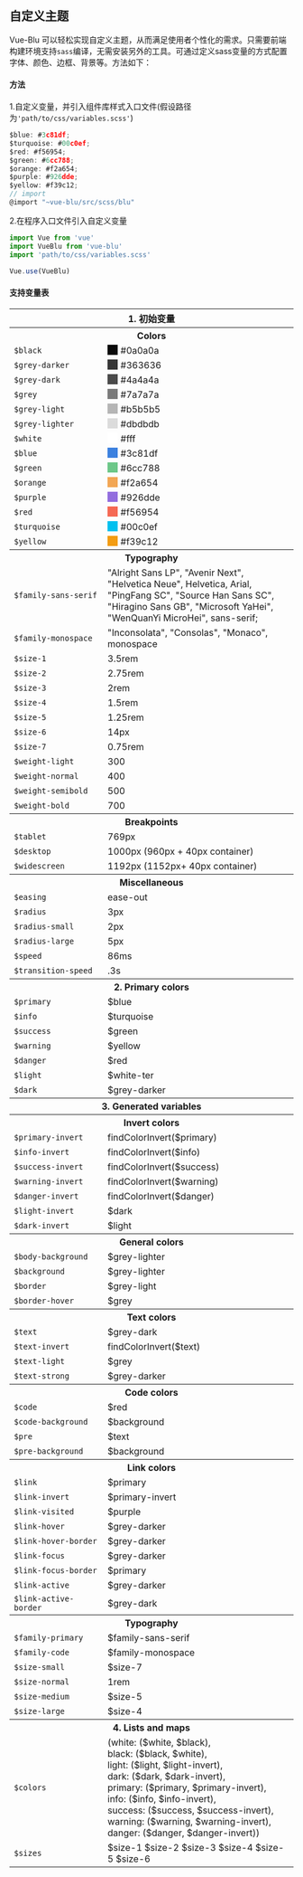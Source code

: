 ## 自定义主题

Vue-Blu 可以轻松实现自定义主题，从而满足使用者个性化的需求。只需要前端构建环境支持`sass`编译，无需安装另外的工具。可通过定义sass变量的方式配置字体、颜色、边框、背景等。方法如下：


#### 方法

 1.自定义变量，并引入组件库样式入口文件(假设路径为`'path/to/css/variables.scss'`)

```javascript
$blue: #3c81df;
$turquoise: #00c0ef;
$red: #f56954;
$green: #6cc788;
$orange: #f2a654;
$purple: #926dde;
$yellow: #f39c12;
// import
@import "~vue-blu/src/scss/blu"
```

2.在程序入口文件引入自定义变量

```javascript
import Vue from 'vue'
import VueBlu from 'vue-blu'
import 'path/to/css/variables.scss'

Vue.use(VueBlu)

```

#### 支持变量表

<table class="table is-bordered is-striped">
  <tbody><tr><th colspan="2">1. 初始变量</th></tr>

  <tr><th colspan="2">Colors</th></tr>
  <tr>
    <td width="150"><code>$black</code></td>
    <td>
      <span class="color" style="background-color: #0a0a0a;"></span>
      #0a0a0a
    </td>
  </tr>
  <tr>
    <td><code>$grey-darker</code></td>
    <td>
      <span class="color" style="background-color: #363636;"></span>
      #363636
    </td>
  </tr>
  <tr>
    <td><code>$grey-dark</code></td>
    <td>
      <span class="color" style="background-color: #4a4a4a;"></span>
      #4a4a4a
    </td>
  </tr>
  <tr>
    <td><code>$grey</code></td>
    <td>
      <span class="color" style="background-color: #7a7a7a;"></span>
      #7a7a7a
    </td>
  </tr>
  <tr>
    <td><code>$grey-light</code></td>
    <td>
      <span class="color" style="background-color: #b5b5b5;"></span>
      #b5b5b5
    </td>
  </tr>
  <tr>
    <td><code>$grey-lighter</code></td>
    <td>
      <span class="color" style="background-color: #dbdbdb;"></span>
      #dbdbdb
    </td>
  </tr>
  <tr>
    <td><code>$white</code></td>
    <td>
      <span class="color" style="background-color: #fff;"></span>
      #fff
    </td>
  </tr>
  <tr>
    <td><code>$blue</code></td>
    <td>
      <span class="color" style="background-color: #3c81df;"></span>
      #3c81df
    </td>
  </tr>
  <tr>
    <td><code>$green</code></td>
    <td>
      <span class="color" style="background-color: #6cc788;"></span>
      #6cc788
    </td>
  </tr>
  <tr>
    <td><code>$orange</code></td>
    <td>
      <span class="color" style="background-color: #f2a654;"></span>
      #f2a654
    </td>
  </tr>
  <tr>
    <td><code>$purple</code></td>
    <td>
      <span class="color" style="background-color: #926dde;"></span>
      #926dde
    </td>
  </tr>
  <tr>
    <td><code>$red</code></td>
    <td>
      <span class="color" style="background-color: #f56954;"></span>
      #f56954
    </td>
  </tr>
  <tr>
    <td><code>$turquoise</code></td>
    <td>
      <span class="color" style="background-color: #00c0ef;"></span>
      #00c0ef
    </td>
  </tr>
  <tr>
    <td><code>$yellow</code></td>
    <td>
      <span class="color" style="background-color: #f39c12;"></span>
      #f39c12
    </td>
  </tr>

  <tr><th colspan="2">Typography</th></tr>
  <tr>
    <td><code>$family-sans-serif</code></td>
    <td>"Alright Sans LP", "Avenir Next", "Helvetica Neue", Helvetica, Arial, "PingFang SC", "Source Han Sans SC", "Hiragino Sans GB", "Microsoft YaHei", "WenQuanYi MicroHei", sans-serif;</td>
  </tr>
  <tr>
    <td><code>$family-monospace</code></td>
    <td>"Inconsolata", "Consolas", "Monaco", monospace</td>
  </tr>
  <tr>
    <td><code>$size-1</code></td>
    <td>3.5rem</td>
  </tr>
  <tr>
    <td><code>$size-2</code></td>
    <td>2.75rem</td>
  </tr>
  <tr>
    <td><code>$size-3</code></td>
    <td>2rem</td>
  </tr>
  <tr>
    <td><code>$size-4</code></td>
    <td>1.5rem</td>
  </tr>
  <tr>
    <td><code>$size-5</code></td>
    <td>1.25rem</td>
  </tr>
  <tr>
    <td><code>$size-6</code></td>
    <td>14px</td>
  </tr>
  <tr>
    <td><code>$size-7</code></td>
    <td>0.75rem</td>
  </tr>
  <tr>
    <td><code>$weight-light</code></td>
    <td>300</td>
  </tr>
  <tr>
    <td><code>$weight-normal</code></td>
    <td>400</td>
  </tr>
  <tr>
    <td><code>$weight-semibold</code></td>
    <td>500</td>
  </tr>
  <tr>
    <td><code>$weight-bold</code></td>
    <td>700</td>
  </tr>

  <tr><th colspan="2">Breakpoints</th></tr>
  <tr>
    <td><code>$tablet</code></td>
    <td>769px</td>
  </tr>
  <tr>
    <td><code>$desktop</code></td>
    <td>1000px (960px + 40px container)</td>
  </tr>
  <tr>
    <td><code>$widescreen</code></td>
    <td>1192px (1152px+ 40px container)</td>
  </tr>

  <tr><th colspan="2">Miscellaneous</th></tr>
  <tr>
    <td><code>$easing</code></td>
    <td>ease-out</td>
  </tr>
  <tr>
    <td><code>$radius</code></td>
    <td>3px</td>
  </tr>
  <tr>
    <td><code>$radius-small</code></td>
    <td>2px</td>
  </tr>
  <tr>
    <td><code>$radius-large</code></td>
    <td>5px</td>
  </tr>
  <tr>
    <td><code>$speed</code></td>
    <td>86ms</td>
  </tr>
  <tr>
    <td><code>$transition-speed</code></td>
    <td>.3s</td>
  </tr>

  <tr><th colspan="2">2. Primary colors</th></tr>
  <tr>
    <td><code>$primary</code></td>
    <td>$blue</td>
  </tr>
  <tr>
    <td><code>$info</code></td>
    <td>$turquoise</td>
  </tr>
  <tr>
    <td><code>$success</code></td>
    <td>$green</td>
  </tr>
  <tr>
    <td><code>$warning</code></td>
    <td>$yellow</td>
  </tr>
  <tr>
    <td><code>$danger</code></td>
    <td>$red</td>
  </tr>
  <tr>
    <td><code>$light</code></td>
    <td>$white-ter</td>
  </tr>
  <tr>
    <td><code>$dark</code></td>
    <td>$grey-darker</td>
  </tr>

  <tr><th colspan="2">3. Generated variables</th></tr>

  <tr><th colspan="2">Invert colors</th></tr>
  <tr>
    <td><code>$primary-invert</code></td>
    <td>findColorInvert($primary)</td>
  </tr>
  <tr>
    <td><code>$info-invert</code></td>
    <td>findColorInvert($info)</td>
  </tr>
  <tr>
    <td><code>$success-invert</code></td>
    <td>findColorInvert($success)</td>
  </tr>
  <tr>
    <td><code>$warning-invert</code></td>
    <td>findColorInvert($warning)</td>
  </tr>
  <tr>
    <td><code>$danger-invert</code></td>
    <td>findColorInvert($danger)</td>
  </tr>
  <tr>
    <td><code>$light-invert</code></td>
    <td>$dark</td>
  </tr>
  <tr>
    <td><code>$dark-invert</code></td>
    <td>$light</td>
  </tr>

  <tr><th colspan="2">General colors</th></tr>
  <tr>
    <td><code>$body-background</code></td>
    <td>$grey-lighter</td>
  </tr>
  <tr>
    <td><code>$background</code></td>
    <td>$grey-lighter</td>
  </tr>
  <tr>
    <td><code>$border</code></td>
    <td>$grey-light</td>
  </tr>
  <tr>
    <td><code>$border-hover</code></td>
    <td>$grey</td>
  </tr>

  <tr><th colspan="2">Text colors</th></tr>
  <tr>
    <td><code>$text</code></td>
    <td>$grey-dark</td>
  </tr>
  <tr>
    <td><code>$text-invert</code></td>
    <td>findColorInvert($text)</td>
  </tr>
  <tr>
    <td><code>$text-light</code></td>
    <td>$grey</td>
  </tr>
  <tr>
    <td><code>$text-strong</code></td>
    <td>$grey-darker</td>
  </tr>

  <tr><th colspan="2">Code colors</th></tr>
  <tr>
    <td><code>$code</code></td>
    <td>$red</td>
  </tr>
  <tr>
    <td><code>$code-background</code></td>
    <td>$background</td>
  </tr>
  <tr>
    <td><code>$pre</code></td>
    <td>$text</td>
  </tr>
  <tr>
    <td><code>$pre-background</code></td>
    <td>$background</td>
  </tr>

  <tr><th colspan="2">Link colors</th></tr>
  <tr>
    <td><code>$link</code></td>
    <td>$primary</td>
  </tr>
  <tr>
    <td><code>$link-invert</code></td>
    <td>$primary-invert</td>
  </tr>
  <tr>
    <td><code>$link-visited</code></td>
    <td>$purple</td>
  </tr>
  <tr>
    <td><code>$link-hover</code></td>
    <td>$grey-darker</td>
  </tr>
  <tr>
    <td><code>$link-hover-border</code></td>
    <td>$grey-darker</td>
  </tr>
  <tr>
    <td><code>$link-focus</code></td>
    <td>$grey-darker</td>
  </tr>
  <tr>
    <td><code>$link-focus-border</code></td>
    <td>$primary</td>
  </tr>
  <tr>
    <td><code>$link-active</code></td>
    <td>$grey-darker</td>
  </tr>
  <tr>
    <td><code>$link-active-border</code></td>
    <td>$grey-dark</td>
  </tr>

  <tr><th colspan="2">Typography</th></tr>
  <tr>
    <td><code>$family-primary</code></td>
    <td>$family-sans-serif</td>
  </tr>
  <tr>
    <td><code>$family-code</code></td>
    <td>$family-monospace</td>
  </tr>
  <tr>
    <td><code>$size-small</code></td>
    <td>$size-7</td>
  </tr>
  <tr>
    <td><code>$size-normal</code></td>
    <td>1rem</td>
  </tr>
  <tr>
    <td><code>$size-medium</code></td>
    <td>$size-5</td>
  </tr>
  <tr>
    <td><code>$size-large</code></td>
    <td>$size-4</td>
  </tr>

  <tr><th colspan="2">4. Lists and maps</th></tr>
  <tr>
    <td><code>$colors</code>
    </td><td>
    (white: ($white, $black),
    <br>
    black: ($black, $white),
    <br>
    light: ($light, $light-invert),
    <br>
    dark: ($dark, $dark-invert),
    <br>
    primary: ($primary, $primary-invert),
    <br>
    info: ($info, $info-invert),
    <br>
    success: ($success, $success-invert),
    <br>
    warning: ($warning, $warning-invert),
    <br>
    danger: ($danger, $danger-invert))
  </td>
  </tr>

  <tr>
    <td><code>$sizes</code></td>
    <td>$size-1 $size-2 $size-3 $size-4 $size-5 $size-6</td>
  </tr>
  </tbody></table>

<style>
  .color {
    display: inline-block;
    float: left;
    height: 18px;
    margin-right: 5px;
    width: 18px;
  }
</style>


